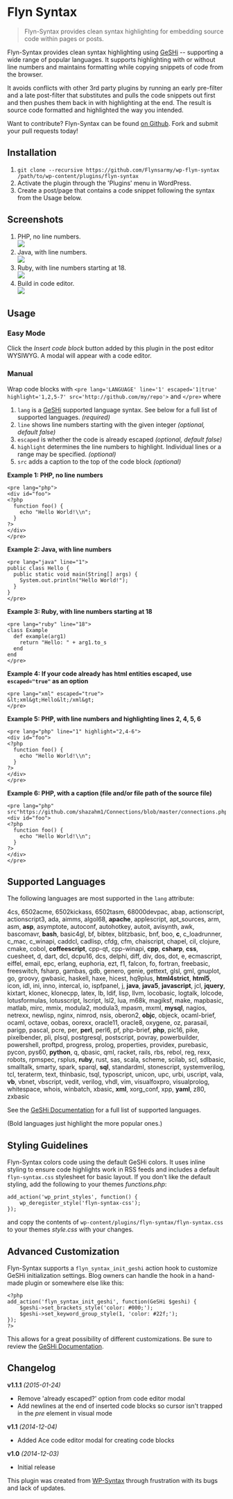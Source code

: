 # Flyn Syntax

> Flyn-Syntax provides clean syntax highlighting for embedding source code within pages or posts.

Flyn-Syntax provides clean syntax highlighting using
[GeSHi](https://github.com/GeSHi/geshi-1.0) -- supporting a wide range of popular
languages.  It supports highlighting with or without line numbers and maintains formatting while copying snippets of code
from the browser.

It avoids conflicts with other 3rd party plugins by running an early
pre-filter and a late post-filter that substitutes and pulls the code snippets
out first and then pushes them back in with highlighting at the end.  The
result is source code formatted and highlighted the way you intended.

Want to contribute? Flyn-Syntax can be found [on Github](https://github.com/Flynsarmy/wp-flyn-syntax). Fork and submit your pull requests today!

## Installation

1. `git clone --recursive https://github.com/Flynsarmy/wp-flyn-syntax /path/to/wp-content/plugins/flyn-syntax`
1. Activate the plugin through the 'Plugins' menu in WordPress.
1. Create a post/page that contains a code snippet following the syntax from the Usage below.

## Screenshots

1. PHP, no line numbers.   
![](https://raw.githubusercontent.com/Flynsarmy/wp-flyn-syntax/master/assets/images/screenshots/php-nolines.png)
1. Java, with line numbers.  
![](https://raw.githubusercontent.com/Flynsarmy/wp-flyn-syntax/master/assets/images/screenshots/java-lines.png)
1. Ruby, with line numbers starting at 18.  
![](https://raw.githubusercontent.com/Flynsarmy/wp-flyn-syntax/master/assets/images/screenshots/ruby-18-highlight.png)
1. Build in code editor.  
![](https://raw.githubusercontent.com/Flynsarmy/wp-flyn-syntax/master/assets/images/screenshots/code-editor.png)

## Usage

### Easy Mode

Click the *Insert code block* button added by this plugin in the post editor WYSIWYG. A modal will appear with a code editor. 

### Manual 
Wrap code blocks with `<pre lang='LANGUAGE' line='1' escaped='1|true' highlight='1,2,5-7' src='http://github.com/my/repo'>` and `</pre>` where 

1. `lang` is a [GeSHi](http://qbnz.com/highlighter/) supported language syntax. See below for a full list of supported languages. *(required)*
1. `line` shows line numbers starting with the given integer *(optional, default false)*
1. `escaped` is whether the code is already escaped *(optional, default false)*
1. `highlight` determines the line numbers to highlight. Individual lines or a range may be specified. *(optional)*
1. `src` adds a caption to the top of the code block *(optional)*

**Example 1: PHP, no line numbers**

    <pre lang="php">
    <div id="foo">
    <?php
      function foo() {
        echo "Hello World!\\n";
      }
    ?>
    </div>
    </pre>


**Example 2: Java, with line numbers**

    <pre lang="java" line="1">
    public class Hello {
      public static void main(String[] args) {
        System.out.println("Hello World!");
      }
    }
    </pre>

**Example 3: Ruby, with line numbers starting at 18**

    <pre lang="ruby" line="18">
    class Example
      def example(arg1)
        return "Hello: " + arg1.to_s
      end
    end
    </pre>

**Example 4: If your code already has html entities escaped, use `escaped="true"` as an option**

    <pre lang="xml" escaped="true">
    &lt;xml&gt;Hello&lt;/xml&gt;
    </pre>

**Example 5: PHP, with line numbers and highlighting lines 2, 4, 5, 6**

    <pre lang="php" line="1" highlight="2,4-6">
    <div id="foo">
    <?php
      function foo() {
        echo "Hello World!\\n";
      }
    ?>
    </div>
    </pre>

**Example 6: PHP, with a caption (file and/or file path of the source file)**

    <pre lang="php" src"https://github.com/shazahm1/Connections/blob/master/connections.php">
    <div id="foo">
    <?php
      function foo() {
        echo "Hello World!\\n";
      }
    ?>
    </div>
    </pre>

## Supported Languages

The following languages are most supported in the `lang` attribute:

4cs, 6502acme, 6502kickass, 6502tasm, 68000devpac, abap, actionscript, 
actionscript3, ada, aimms, algol68, **apache**, applescript, apt_sources, arm, asm, 
**asp**, asymptote, autoconf, autohotkey, autoit, avisynth, awk, bascomavr, **bash**, 
basic4gl, bf, bibtex, blitzbasic, bnf, boo, **c**, c_loadrunner, c_mac, c_winapi, 
caddcl, cadlisp, cfdg, cfm, chaiscript, chapel, cil, clojure, cmake, cobol, 
**coffeescript**, cpp-qt, cpp-winapi, **cpp**, **csharp**, **css**, cuesheet, d, dart, dcl, 
dcpu16, dcs, delphi, diff, div, dos, dot, e, ecmascript, eiffel, email, epc, 
erlang, euphoria, ezt, f1, falcon, fo, fortran, freebasic, freeswitch, fsharp, 
gambas, gdb, genero, genie, gettext, glsl, gml, gnuplot, go, groovy, gwbasic, 
haskell, haxe, hicest, hq9plus, **html4strict**, **html5**, icon, idl, ini, inno, 
intercal, io, ispfpanel, j, **java**, **java5**, **javascript**, jcl, **jquery**, kixtart, 
klonec, klonecpp, latex, lb, ldif, lisp, llvm, locobasic, logtalk, lolcode, 
lotusformulas, lotusscript, lscript, lsl2, lua, m68k, magiksf, make, mapbasic, 
matlab, mirc, mmix, modula2, modula3, mpasm, mxml, **mysql**, nagios, netrexx, 
newlisp, nginx, nimrod, nsis, oberon2, **objc**, objeck, ocaml-brief, ocaml, octave, 
oobas, oorexx, oracle11, oracle8, oxygene, oz, parasail, parigp, pascal, pcre, 
per, **perl**, perl6, pf, php-brief, **php**, pic16, pike, pixelbender, pli, plsql, 
postgresql, postscript, povray, powerbuilder, powershell, proftpd, progress, 
prolog, properties, providex, purebasic, pycon, pys60, **python**, q, qbasic, qml, 
racket, rails, rbs, rebol, reg, rexx, robots, rpmspec, rsplus, **ruby**, rust, sas, 
scala, scheme, scilab, scl, sdlbasic, smalltalk, smarty, spark, sparql, **sql**, 
standardml, stonescript, systemverilog, tcl, teraterm, text, thinbasic, tsql, 
typoscript, unicon, upc, urbi, uscript, vala, **vb**, vbnet, vbscript, vedit, 
verilog, vhdl, vim, visualfoxpro, visualprolog, whitespace, whois, winbatch, 
xbasic, **xml**, xorg_conf, xpp, **yaml**, z80, zxbasic

See the [GeSHi Documentation](http://qbnz.com/highlighter/geshi-doc.html)
for a full list of supported languages.

(Bold languages just highlight the more popular ones.)

## Styling Guidelines

Flyn-Syntax colors code using the default GeSHi colors. It uses inline styling 
to ensure code highlights work in RSS feeds and includes a default 
`flyn-syntax.css` stylesheet for basic layout.  If you don't like the default
styling, add the following to your themes *functions.php*:

    add_action('wp_print_styles', function() {
        wp_deregister_style('flyn-syntax-css');
    });

and copy the contents of `wp-content/plugins/flyn-syntax/flyn-syntax.css` to 
your themes *style.css* with your changes.

## Advanced Customization

Flyn-Syntax supports a `flyn_syntax_init_geshi` action hook to customize GeSHi
initialization settings.  Blog owners can handle the hook in a hand-made plugin
or somewhere else like this:

    <?php
    add_action('flyn_syntax_init_geshi', function(GeSHi $geshi) {
        $geshi->set_brackets_style('color: #000;');
        $geshi->set_keyword_group_style(1, 'color: #22f;');
    });
    ?>

This allows for a great possibility of different customizations. Be sure to
review the [GeSHi Documentation](http://qbnz.com/highlighter/geshi-doc.html).

## Changelog

**v1.1.1** *(2015-01-24)*

*  Remove 'already escaped?' option from code editor modal
*  Add newlines at the end of inserted code blocks so cursor isn't trapped in the *pre* element in visual mode

**v1.1** *(2014-12-04)* 

*  Added Ace code editor modal for creating code blocks

**v1.0** *(2014-12-03)* 

*  Initial release

This plugin was created from [WP-Syntax](https://wordpress.org/plugins/wp-syntax/) through frustration with its bugs and lack of updates.